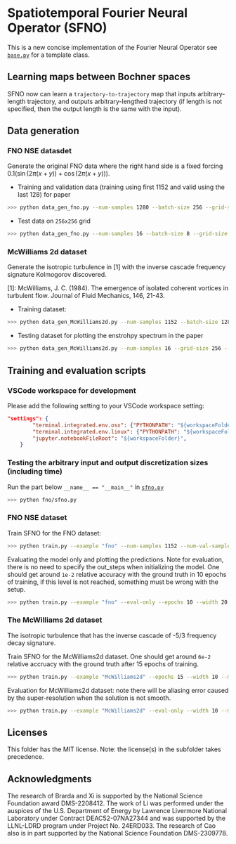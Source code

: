 # Spatiotemporal Fourier Neural Operator (SFNO)
This is a new concise implementation of the Fourier Neural Operator see [`base.py`](./base.py#L172) for a template class.

## Learning maps between Bochner spaces
SFNO now can learn a `trajectory-to-trajectory` map that inputs arbitrary-length trajectory, and outputs arbitrary-lengthed trajectory (if length is not specified, then the output length is the same with the input).

## Data generation

### FNO NSE datasdet
Generate the original FNO data where the right hand side is a fixed forcing $0.1(\sin(2\pi(x+y))+\cos(2\pi(x+y)))$.

- Training and validation data (training using first 1152 and valid using the last 128) for paper
```bash
>>> python data_gen_fno.py --num-samples 1280 --batch-size 256 --grid-size 256 --subsample 4 --extra-vars --time 50 --time-warmup 30 --num-steps 100 --dt 1e-3 --visc 1e-3
```
  
- Test data on `256x256` grid
```bash
>>> python data_gen_fno.py --num-samples 16 --batch-size 8 --grid-size 256 --subsample 1 --double --extra-vars --time 50 --time-warmup 30 --num-steps 100 --dt 1e-3 --replicable-init --seed 42
```

### McWilliams 2d dataset

Generate the isotropic turbulence in [1] with the inverse cascade frequency signature Kolmogorov discovered.

[1]: McWilliams, J. C. (1984). The emergence of isolated coherent vortices in turbulent flow. Journal of Fluid Mechanics, 146, 21-43.

- Training dataset:
```bash
>>> python data_gen_McWilliams2d.py --num-samples 1152 --batch-size 128 --grid-size 256 --subsample 4 --visc 1e-3 --dt 1e-3 --time 10 --time-warmup 4.5 --num-steps 100 --diam "2*torch.pi"
```

- Testing dataset for plotting the enstrohpy spectrum in the paper
```bash
>>> python data_gen_McWilliams2d.py --num-samples 16 --grid-size 256 --visc 1e-3 --dt 1e-3 --time 10 --time-warmup 4.5 --num-steps 100 --diam "2*torch.pi"
```


## Training and evaluation scripts

### VSCode workspace for development
Please add the following setting to your VSCode workspace setting:
```json
"settings": {
		"terminal.integrated.env.osx": {"PYTHONPATH": "${workspaceFolder}"},
		"terminal.integrated.env.linux": {"PYTHONPATH": "${workspaceFolder}"},
		"jupyter.notebookFileRoot": "${workspaceFolder}",
	}
```


### Testing the arbitrary input and output discretization sizes (including time)
Run the part below `__name__ == "__main__"` in [`sfno.py`](sfno.py)
```bash
>>> python fno/sfno.py
```

### FNO NSE dataset
Train SFNO for the FNO dataset:
```bash
>>> python train.py --example "fno" --num-samples 1152 --num-val-samples 128 --epochs 10 --width 20 --modes 12 --modes-t 5 --time-steps 10 --out-time-steps 40 --beta 0.02
```

Evaluating the model only and plotting the predictions. Note for evaluation, there is no need to specify the out_steps when initializing the model. One should get around `1e-2` relative accuracy with the ground truth in 10 epochs of training, if this level is not reached, something must be wrong with the setup.
```bash
>>> python train.py --example "fno" --eval-only --epochs 10 --width 20 --modes 12 --modes-t 5  --beta 0.02 --out-time-steps 40 --demo-plots 10
```
    
### The McWilliams 2d dataset
The isotropic turbulence that has the inverse cascade of -5/3 frequency decay signature.

Train SFNO for the McWilliams2d dataset. One should get around `6e-2` relative accruacy with the ground truth after 15 epochs of training.
```bash
>>> python train.py --example "McWilliams2d" --epochs 15 --width 10 --modes 32 --modes-t 5 --beta -0.01
```

Evaluation for McWilliams2d dataset: note there will be aliasing error caused by the super-resolution when the solution is not smooth.
```bash
>>> python train.py --example "McWilliams2d" --eval-only --width 10 --modes 32 --modes-t 5 --beta -0.01 --demo-plots 10
```

## Licenses
This folder has the MIT license. Note: the license(s) in the subfolder takes precedence.

## Acknowledgments
The research of Brarda and Xi is supported by the National Science Foundation award DMS-2208412. 
The work of Li was performed under the auspices of
the U.S. Department of Energy by Lawrence Livermore National Laboratory under Contract DEAC52-07NA27344 and was supported by the LLNL-LDRD program under Project No. 24ERD033. The research of Cao also is in part supported by the National Science Foundation DMS-2309778.